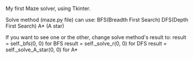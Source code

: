 My first Maze solver, using Tkinter.

Solve method (maze.py file) can use:
    BFS(Breadth First Search)
    DFS(Depth First Search)
    A* (A star)

If  you want to see one or the other, change solve method's result to:
    result = self._bfs(0, 0) for BFS 
    result = self._solve_r(0, 0) for DFS
    result = self._solve_A_star(0, 0) for A*